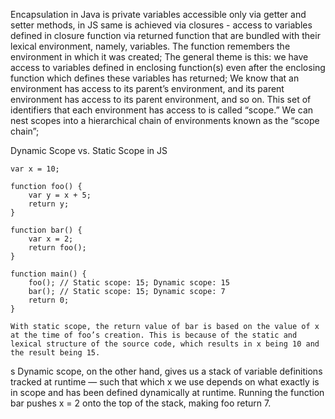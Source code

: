 Encapsulation in Java is private variables accessible only via getter and setter methods, in JS same is achieved via closures - access to variables defined in closure function via returned function that are bundled with their lexical environment, namely, variables.
    The function remembers the environment in which it was created;
    The general theme is this: we have access to variables defined in enclosing function(s) even after the enclosing function which defines these variables has returned;
    We know that an environment has access to its parent’s environment, and its parent environment has access to its parent environment, and so on. This set of identifiers that each environment has access to is called “scope.” We can nest scopes into a hierarchical chain of environments known as the “scope chain”;

Dynamic Scope vs. Static Scope in JS

    var x = 10;

    function foo() {
        var y = x + 5;
        return y;
    }
    
    function bar() {
        var x = 2;
        return foo();
    }
    
    function main() {
        foo(); // Static scope: 15; Dynamic scope: 15
        bar(); // Static scope: 15; Dynamic scope: 7
        return 0;
    }

    With static scope, the return value of bar is based on the value of x at the time of foo’s creation. This is because of the static and lexical structure of the source code, which results in x being 10 and the result being 15.
s
    Dynamic scope, on the other hand, gives us a stack of variable definitions tracked at runtime — such that which x we use depends on what exactly is in scope and has been defined dynamically at runtime. Running the function bar pushes x = 2 onto the top of the stack, making foo return 7.